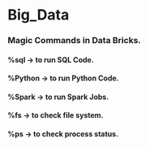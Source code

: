 # Big_Data
### Magic Commands in Data Bricks.
#### %sql    -> to run SQL Code.
#### %Python -> to run Python Code.
#### %Spark  -> to run Spark Jobs.
#### %fs     -> to check file system.
#### %ps     -> to check process status.
